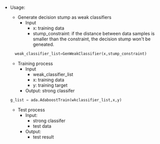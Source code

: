 - Usage:
  - Generate decision stump as weak classifiers
    - Input
      - x: training data
      - stump_constraint: if the distance between data samples is
    smaller than the constraint, the decision stump won't be geneated.
    
  ```python
    weak_classifier_list=GenWeakClassifier(x,stump_constraint)
  ```
  - Training process
    - Input
      - weak_classifier_list
      - x: training data
      - y: training target
    - Output: strong classifer

  ```python
  g_list = ada.AdaboostTrain(wkclassifier_list,x,y)
  ```

  - Test process
    - Input:
      - strong classifer
      - test data
    - Output:
      - test result
